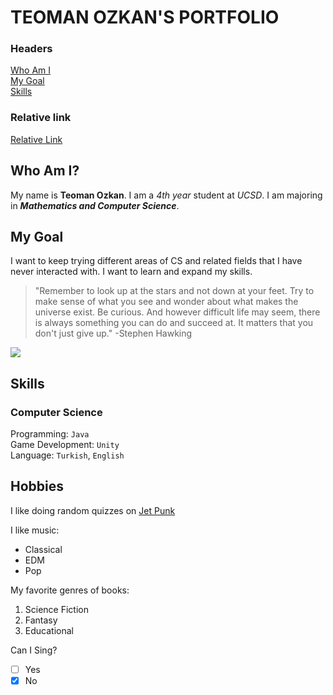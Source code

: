 # TEOMAN OZKAN'S PORTFOLIO

### Headers

[Who Am I](#skills) \
[My Goal](#skills) \
[Skills](#skills) 

### Relative link

[Relative Link](/testing.md)


## Who Am I?

My name is **Teoman Ozkan**. I am a *4th year* student at *UCSD*. I am majoring in ***Mathematics and Computer Science***.

## My Goal

I want to keep trying different areas of CS and related fields that I have never interacted with. I want to learn and expand my skills. 

> "Remember to look up at the stars and not down at your feet. Try to make sense of what you see and wonder about what makes the universe exist. Be curious. And however difficult life may seem, there is always something you can do and succeed at. It matters that you don't just give up." -Stephen Hawking

![](https://media.springernature.com/w735h400/nature-cms/uploads/cms/pages/29702/top_item_image/npj_space_Exploration_Homepage_Hero-6cbd659e40588b0fdb5ba432839cd8dc.jpg)

## Skills

### Computer Science 

Programming: `Java` \
Game Development: `Unity`  \
Language: `Turkish`, `English`

## Hobbies

I like doing random quizzes on [Jet Punk](https://www.jetpunk.com/)

I like music: 
* Classical 
* EDM 
* Pop

My favorite genres of books: 
1. Science Fiction
2. Fantasy
3. Educational

Can I Sing?
- [ ] Yes
- [x] No
